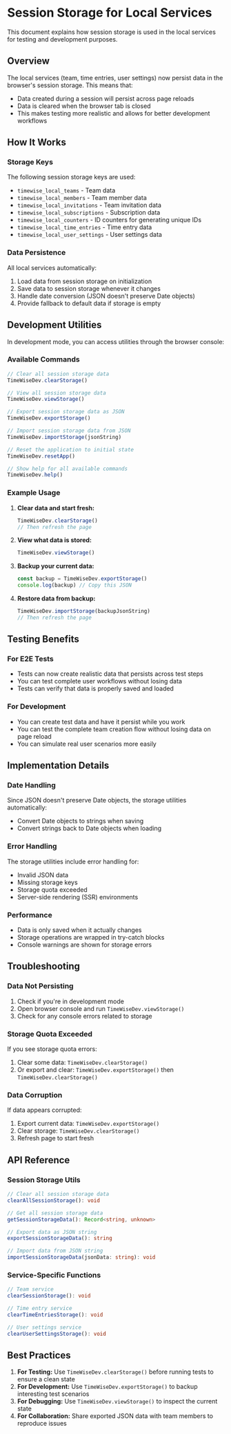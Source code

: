 # Session Storage for Local Services

This document explains how session storage is used in the local services for testing and development purposes.

## Overview

The local services (team, time entries, user settings) now persist data in the browser's session storage. This means that:

- Data created during a session will persist across page reloads
- Data is cleared when the browser tab is closed
- This makes testing more realistic and allows for better development workflows

## How It Works

### Storage Keys

The following session storage keys are used:

- `timewise_local_teams` - Team data
- `timewise_local_members` - Team member data
- `timewise_local_invitations` - Team invitation data
- `timewise_local_subscriptions` - Subscription data
- `timewise_local_counters` - ID counters for generating unique IDs
- `timewise_local_time_entries` - Time entry data
- `timewise_local_user_settings` - User settings data

### Data Persistence

All local services automatically:

1. Load data from session storage on initialization
2. Save data to session storage whenever it changes
3. Handle date conversion (JSON doesn't preserve Date objects)
4. Provide fallback to default data if storage is empty

## Development Utilities

In development mode, you can access utilities through the browser console:

### Available Commands

```javascript
// Clear all session storage data
TimeWiseDev.clearStorage()

// View all session storage data
TimeWiseDev.viewStorage()

// Export session storage data as JSON
TimeWiseDev.exportStorage()

// Import session storage data from JSON
TimeWiseDev.importStorage(jsonString)

// Reset the application to initial state
TimeWiseDev.resetApp()

// Show help for all available commands
TimeWiseDev.help()
```

### Example Usage

1. **Clear data and start fresh:**

   ```javascript
   TimeWiseDev.clearStorage()
   // Then refresh the page
   ```

2. **View what data is stored:**

   ```javascript
   TimeWiseDev.viewStorage()
   ```

3. **Backup your current data:**

   ```javascript
   const backup = TimeWiseDev.exportStorage()
   console.log(backup) // Copy this JSON
   ```

4. **Restore data from backup:**
   ```javascript
   TimeWiseDev.importStorage(backupJsonString)
   // Then refresh the page
   ```

## Testing Benefits

### For E2E Tests

- Tests can now create realistic data that persists across test steps
- You can test complete user workflows without losing data
- Tests can verify that data is properly saved and loaded

### For Development

- You can create test data and have it persist while you work
- You can test the complete team creation flow without losing data on page reload
- You can simulate real user scenarios more easily

## Implementation Details

### Date Handling

Since JSON doesn't preserve Date objects, the storage utilities automatically:

- Convert Date objects to strings when saving
- Convert strings back to Date objects when loading

### Error Handling

The storage utilities include error handling for:

- Invalid JSON data
- Missing storage keys
- Storage quota exceeded
- Server-side rendering (SSR) environments

### Performance

- Data is only saved when it actually changes
- Storage operations are wrapped in try-catch blocks
- Console warnings are shown for storage errors

## Troubleshooting

### Data Not Persisting

1. Check if you're in development mode
2. Open browser console and run `TimeWiseDev.viewStorage()`
3. Check for any console errors related to storage

### Storage Quota Exceeded

If you see storage quota errors:

1. Clear some data: `TimeWiseDev.clearStorage()`
2. Or export and clear: `TimeWiseDev.exportStorage()` then `TimeWiseDev.clearStorage()`

### Data Corruption

If data appears corrupted:

1. Export current data: `TimeWiseDev.exportStorage()`
2. Clear storage: `TimeWiseDev.clearStorage()`
3. Refresh page to start fresh

## API Reference

### Session Storage Utils

```typescript
// Clear all session storage data
clearAllSessionStorage(): void

// Get all session storage data
getSessionStorageData(): Record<string, unknown>

// Export data as JSON string
exportSessionStorageData(): string

// Import data from JSON string
importSessionStorageData(jsonData: string): void
```

### Service-Specific Functions

```typescript
// Team service
clearSessionStorage(): void

// Time entry service
clearTimeEntriesStorage(): void

// User settings service
clearUserSettingsStorage(): void
```

## Best Practices

1. **For Testing:** Use `TimeWiseDev.clearStorage()` before running tests to ensure a clean state
2. **For Development:** Use `TimeWiseDev.exportStorage()` to backup interesting test scenarios
3. **For Debugging:** Use `TimeWiseDev.viewStorage()` to inspect the current state
4. **For Collaboration:** Share exported JSON data with team members to reproduce issues
